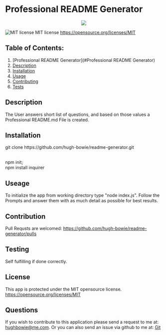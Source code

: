 

  # Professional README Generator
<p align="center">
  <img src="https://img.shields.io/npm/v/readme-md-generator.svg?orange=blue" />
</p>

  ![MIT license](https://img.shields.io/badge/License-MIT-yellow.svg)
  MIT license https://opensource.org/licenses/MIT
  
  ## Table of Contents:

  1. [Professional README Generator](#Professional README Generator)
  2. [Description](###description)
  3. [Installation](###installation) 
  4. [Usage](###usage) 
  5. [Contributing](###contributing)
  6. [Tests](###tests)
 


  ## Description 


  The User answers short list of questions, and based on those values a Professional README.md File is created. 


  ## Installation
<p> 
  git clone https://github.com/hugh-bowie/readme-generator.git </p><br>
  npm init;<br> npm install inquirer


  ## Useage 
  
  To initialize the app from working directory type "node index.js".
  Follow the Prompts and answer them with as much detail as possible for best results.


  ## Contribution

  Pull Requsts are welcomed:
  https://github.com/hugh-bowie/readme-generator/pulls


  ## Testing


  Self fulfilling if done correctly.


  ## License
  
  
  This app is protected under the MIT opensource license.
  https://opensource.org/licenses/MIT


  ## Questions


  If you wish to contribute to this application please send a request to me at: hughbowie@me.com.
  Or you can also send an issue via github to me at: [Git](github.com/hugh-bowie/)

  
